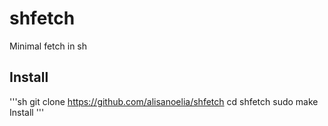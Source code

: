 # shfetch
Minimal fetch in sh

## Install

'''sh
git clone https://github.com/alisanoelia/shfetch
cd shfetch
sudo make Install
'''
